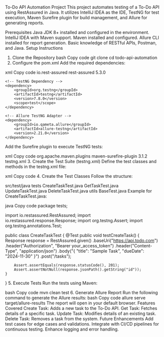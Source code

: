 To-Do API Automation Project
This project automates testing of a To-Do API using RestAssured in Java. It utilizes IntelliJ IDEA as the IDE, TestNG for test execution, Maven Surefire plugin for build management, and Allure for generating reports.

Prerequisites
Java JDK 8+ installed and configured in the environment.
IntelliJ IDEA with Maven support.
Maven installed and configured.
Allure CLI installed for report generation.
Basic knowledge of RESTful APIs, Postman, and Java.
Setup Instructions
1. Clone the Repository
bash
Copy code
git clone <repository-url>
cd todo-api-automation
2. Configure the pom.xml
Add the required dependencies:

xml
Copy code
<dependencies>
    <!-- RestAssured Dependency -->
    <dependency>
        <groupId>io.rest-assured</groupId>
        <artifactId>rest-assured</artifactId>
        <version>5.3.0</version>
    </dependency>

    <!-- TestNG Dependency -->
    <dependency>
        <groupId>org.testng</groupId>
        <artifactId>testng</artifactId>
        <version>7.8.0</version>
        <scope>test</scope>
    </dependency>

    <!-- Allure TestNG Adapter -->
    <dependency>
        <groupId>io.qameta.allure</groupId>
        <artifactId>allure-testng</artifactId>
        <version>2.21.0</version>
    </dependency>
</dependencies>
Add the Surefire plugin to execute TestNG tests:

xml
Copy code
<build>
    <plugins>
        <plugin>
            <groupId>org.apache.maven.plugins</groupId>
            <artifactId>maven-surefire-plugin</artifactId>
            <version>3.1.2</version>
            <configuration>
                <suiteXmlFiles>
                    <suiteXmlFile>testng.xml</suiteXmlFile>
                </suiteXmlFiles>
            </configuration>
        </plugin>
    </plugins>
</build>
3. Create the Test Suite (testng.xml)
Define the test classes and methods in the testng.xml file:

xml
Copy code
<suite name="ToDoAPITestSuite">
    <test name="API Tests">
        <classes>
            <class name="tests.CreateTaskTest" />
            <class name="tests.GetTaskTest" />
            <class name="tests.UpdateTaskTest" />
            <class name="tests.DeleteTaskTest" />
        </classes>
    </test>
</suite>
4. Create the Test Classes
Follow the structure:

src/test/java
tests
CreateTaskTest.java
GetTaskTest.java
UpdateTaskTest.java
DeleteTaskTest.java
utils
BaseTest.java
Example for CreateTaskTest.java:

java
Copy code
package tests;

import io.restassured.RestAssured;
import io.restassured.response.Response;
import org.testng.Assert;
import org.testng.annotations.Test;

public class CreateTaskTest {
    @Test
    public void testCreateTask() {
        Response response = RestAssured.given()
                .baseUri("https://api.todo.com")
                .header("Authorization", "Bearer your_access_token")
                .header("Content-Type", "application/json")
                .body("{ \"title\": \"Sample Task\", \"dueDate\": \"2024-11-30\" }")
                .post("/tasks");

        Assert.assertEquals(response.statusCode(), 201);
        Assert.assertNotNull(response.jsonPath().getString("id"));
    }
}
5. Execute Tests
Run the tests using Maven:

bash
Copy code
mvn clean test
6. Generate Allure Report
Run the following command to generate the Allure results:
bash
Copy code
allure serve target/allure-results
The report will open in your default browser.
Features Covered
Create Task: Adds a new task to the To-Do API.
Get Task: Fetches details of a specific task.
Update Task: Modifies details of an existing task.
Delete Task: Removes a task from the system.
Future Enhancements
Add test cases for edge cases and validations.
Integrate with CI/CD pipelines for continuous testing.
Enhance logging and error handling.
